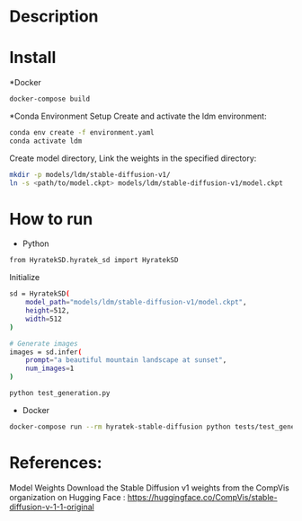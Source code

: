 # Description

# Install
*Docker
```bash
docker-compose build
```
*Conda
Environment Setup Create and activate the ldm environment:
```bash
conda env create -f environment.yaml
conda activate ldm
```
Create model directory, Link the weights in the specified directory:
```bash
mkdir -p models/ldm/stable-diffusion-v1/
ln -s <path/to/model.ckpt> models/ldm/stable-diffusion-v1/model.ckpt
```
# How to run

* Python
```bash
from HyratekSD.hyratek_sd import HyratekSD
```
Initialize
```bash
sd = HyratekSD(
    model_path="models/ldm/stable-diffusion-v1/model.ckpt",
    height=512,
    width=512
)

# Generate images
images = sd.infer(
    prompt="a beautiful mountain landscape at sunset",
    num_images=1
)
```
```bash
python test_generation.py
```

* Docker
```bash
docker-compose run --rm hyratek-stable-diffusion python tests/test_generation.py
```
# References:

Model Weights Download the Stable Diffusion v1 weights from the CompVis organization on Hugging Face : https://huggingface.co/CompVis/stable-diffusion-v-1-1-original

